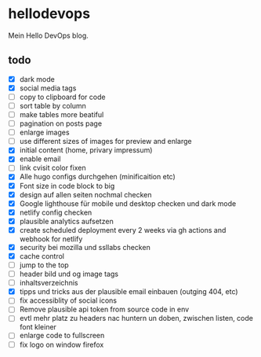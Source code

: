 # hellodevops

Mein Hello DevOps blog.

## todo

- [x] dark mode
- [x] social media tags
- [ ] copy to clipboard for code
- [ ] sort table by column
- [ ] make tables more beatiful
- [ ] pagination on posts page
- [ ] enlarge images
- [ ] use different sizes of images for preview and enlarge
- [x] initial content (home, privary impressum)
- [x] enable email
- [ ] link cvisit color fixen
- [x] Alle hugo configs durchgehen (minificaition etc)
- [x] Font size in code block to big
- [x] design auf allen seiten nochmal checken
- [x] Google lighthouse für mobile und desktop checken und dark mode
- [x] netlify config checken
- [x] plausible analytics aufsetzen
- [x] create scheduled deployment every 2 weeks via gh actions and webhook for netlify
- [x] security bei mozilla und ssllabs checken
- [x] cache control
- [ ] jump to the top
- [ ] header bild und og image tags
- [ ] inhaltsverzeichnis
- [x] tipps und tricks aus der plausible email einbauen (outging 404, etc)
- [ ] fix accessiblity of social icons
- [ ] Remove plausible api token from source code in env
- [ ] evtl mehr platz zu headers nac huntern un doben, zwischen listen, code font kleiner
- [ ] enlarge code to fullscreen
- [ ] fix logo on window firefox
